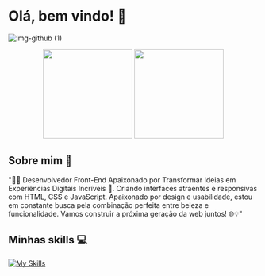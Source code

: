 # Olá, bem vindo! 👋​

![img-github (1)](https://github.com/luizbrito6/luizbrito6/assets/112624030/3292f885-e0bb-41d9-aaaa-539d0e14fe97)



<div align="center">
  <img height="180em" src="https://github-readme-stats.vercel.app/api?username=luizbrito6&show_icons=true&theme=primary&include_all_commits=true&count_private=true"/>
  <img height="180em" src="https://github-readme-stats.vercel.app/api/top-langs/?username=luizbrito6&layout=compact&langs_count=7&theme=primary"/>
</div>

  
## Sobre mim 🎈

"👨‍💻 Desenvolvedor Front-End Apaixonado por Transformar Ideias em Experiências Digitais Incríveis 🚀. Criando interfaces atraentes e responsivas com HTML, CSS e JavaScript. Apaixonado por design e usabilidade, estou em constante busca pela combinação perfeita entre beleza e funcionalidade. Vamos construir a próxima geração da web juntos! 🌐💡"

## Minhas skills 💻

[![My Skills](https://skillicons.dev/icons?i=js,html,css,azure,figma,git,github,py,tailwind,php)](https://skillicons.dev)
